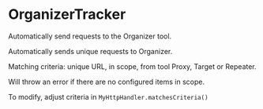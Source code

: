 # OrganizerTracker
Automatically send requests to the Organizer tool.

Automatically sends unique requests to Organizer.

Matching criteria: unique URL, in scope, from tool Proxy, Target or Repeater.

Will throw an error if there are no configured items in scope.

To modify, adjust criteria in `MyHttpHandler.matchesCriteria()`
